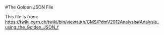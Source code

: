 #The Golden JSON File 

This file is from:
https://twiki.cern.ch/twiki/bin/viewauth/CMS/PdmV2012Analysis#Analysis_using_the_Golden_JSON_f
